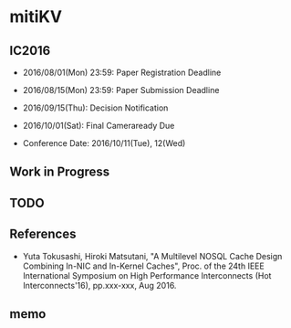 # mitiKV 

## IC2016

 * 2016/08/01(Mon) 23:59: Paper Registration Deadline
 * 2016/08/15(Mon) 23:59: Paper Submission Deadline
 * 2016/09/15(Thu): Decision Notification
 * 2016/10/01(Sat): Final Camera­ready Due

 * Conference Date: 2016/10/11(Tue), 12(Wed)

## Work in Progress

## TODO

## References

 * Yuta Tokusashi, Hiroki Matsutani, "A Multilevel NOSQL Cache Design Combining In-NIC and In-Kernel Caches", Proc. of the 24th IEEE International Symposium on High Performance Interconnects (Hot Interconnects'16), pp.xxx-xxx, Aug 2016.

## memo


